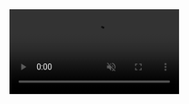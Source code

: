 <video autoplay="" loop="" muted>
    <source src="bg-main.mp4" type="video/mp4" />
video {
  position: absolute;
  top: 0;
  left: 0;
  z-index: -1;
  min-width: 100vw;
  min-height: 100vh;
}
